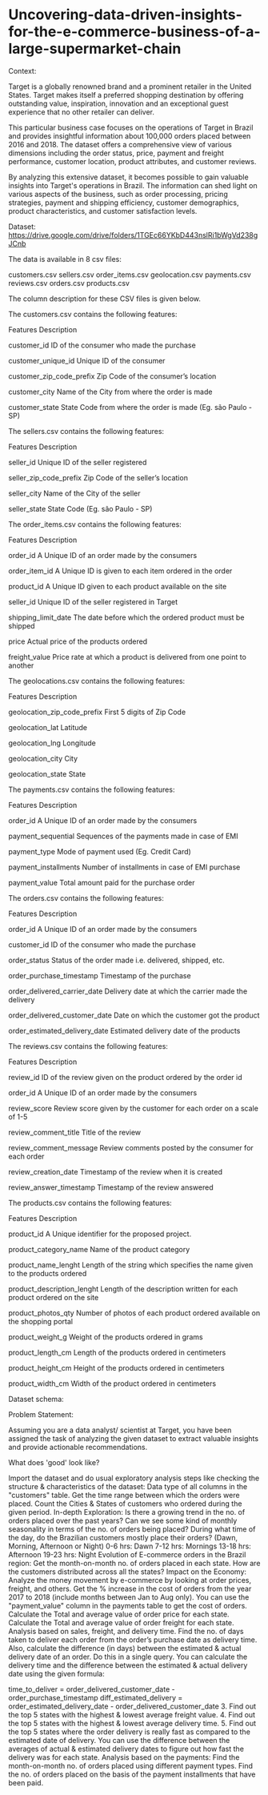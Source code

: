 # Uncovering-data-driven-insights-for-the-e-commerce-business-of-a-large-supermarket-chain
Context:

Target is a globally renowned brand and a prominent retailer in the United States. Target makes itself a preferred shopping destination by offering outstanding value, inspiration, innovation and an exceptional guest experience that no other retailer can deliver.

This particular business case focuses on the operations of Target in Brazil and provides insightful information about 100,000 orders placed between 2016 and 2018. The dataset offers a comprehensive view of various dimensions including the order status, price, payment and freight performance, customer location, product attributes, and customer reviews.

By analyzing this extensive dataset, it becomes possible to gain valuable insights into Target's operations in Brazil. The information can shed light on various aspects of the business, such as order processing, pricing strategies, payment and shipping efficiency, customer demographics, product characteristics, and customer satisfaction levels.

Dataset: https://drive.google.com/drive/folders/1TGEc66YKbD443nslRi1bWgVd238gJCnb

The data is available in 8 csv files:

customers.csv sellers.csv order_items.csv geolocation.csv payments.csv reviews.csv orders.csv products.csv

The column description for these CSV files is given below.

The customers.csv contains the following features:

Features Description

customer_id ID of the consumer who made the purchase

customer_unique_id Unique ID of the consumer

customer_zip_code_prefix Zip Code of the consumer’s location

customer_city Name of the City from where the order is made

customer_state State Code from where the order is made (Eg. são Paulo - SP)

The sellers.csv contains the following features:

Features Description

seller_id Unique ID of the seller registered

seller_zip_code_prefix Zip Code of the seller’s location

seller_city Name of the City of the seller

seller_state State Code (Eg. são Paulo - SP)

The order_items.csv contains the following features:

Features Description

order_id A Unique ID of an order made by the consumers

order_item_id A Unique ID is given to each item ordered in the order

product_id A Unique ID given to each product available on the site

seller_id Unique ID of the seller registered in Target

shipping_limit_date The date before which the ordered product must be shipped

price Actual price of the products ordered

freight_value Price rate at which a product is delivered from one point to another

The geolocations.csv contains the following features:

Features Description

geolocation_zip_code_prefix First 5 digits of Zip Code

geolocation_lat Latitude

geolocation_lng Longitude

geolocation_city City

geolocation_state State

The payments.csv contains the following features:

Features Description

order_id A Unique ID of an order made by the consumers

payment_sequential Sequences of the payments made in case of EMI

payment_type Mode of payment used (Eg. Credit Card)

payment_installments Number of installments in case of EMI purchase

payment_value Total amount paid for the purchase order

The orders.csv contains the following features:

Features Description

order_id A Unique ID of an order made by the consumers

customer_id ID of the consumer who made the purchase

order_status Status of the order made i.e. delivered, shipped, etc.

order_purchase_timestamp Timestamp of the purchase

order_delivered_carrier_date Delivery date at which the carrier made the delivery

order_delivered_customer_date Date on which the customer got the product

order_estimated_delivery_date Estimated delivery date of the products

The reviews.csv contains the following features:

Features Description

review_id ID of the review given on the product ordered by the order id

order_id A Unique ID of an order made by the consumers

review_score Review score given by the customer for each order on a scale of 1-5

review_comment_title Title of the review

review_comment_message Review comments posted by the consumer for each order

review_creation_date Timestamp of the review when it is created

review_answer_timestamp Timestamp of the review answered

The products.csv contains the following features:

Features Description

product_id A Unique identifier for the proposed project.

product_category_name Name of the product category

product_name_lenght Length of the string which specifies the name given to the products ordered

product_description_lenght Length of the description written for each product ordered on the site

product_photos_qty Number of photos of each product ordered available on the shopping portal

product_weight_g Weight of the products ordered in grams

product_length_cm Length of the products ordered in centimeters

product_height_cm Height of the products ordered in centimeters

product_width_cm Width of the product ordered in centimeters

Dataset schema:

Problem Statement:

Assuming you are a data analyst/ scientist at Target, you have been assigned the task of analyzing the given dataset to extract valuable insights and provide actionable recommendations.

What does 'good' look like?

Import the dataset and do usual exploratory analysis steps like checking the structure & characteristics of the dataset:
Data type of all columns in the "customers" table.
Get the time range between which the orders were placed.
Count the Cities & States of customers who ordered during the given period.
In-depth Exploration:
Is there a growing trend in the no. of orders placed over the past years?
Can we see some kind of monthly seasonality in terms of the no. of orders being placed?
During what time of the day, do the Brazilian customers mostly place their orders? (Dawn, Morning, Afternoon or Night) 0-6 hrs: Dawn 7-12 hrs: Mornings 13-18 hrs: Afternoon 19-23 hrs: Night
Evolution of E-commerce orders in the Brazil region:
Get the month-on-month no. of orders placed in each state.
How are the customers distributed across all the states?
Impact on the Economy: Analyze the money movement by e-commerce by looking at order prices, freight, and others.
Get the % increase in the cost of orders from the year 2017 to 2018 (include months between Jan to Aug only).
You can use the "payment_value" column in the payments table to get the cost of orders.
Calculate the Total and average value of order price for each state.
Calculate the Total and average value of order freight for each state.
Analysis based on sales, freight, and delivery time.
Find the no. of days taken to deliver each order from the order’s purchase date as delivery time.
Also, calculate the difference (in days) between the estimated & actual delivery date of an order. Do this in a single query.
You can calculate the delivery time and the difference between the estimated & actual delivery date using the given formula:

time_to_deliver = order_delivered_customer_date - order_purchase_timestamp
diff_estimated_delivery = order_estimated_delivery_date - order_delivered_customer_date 3. Find out the top 5 states with the highest & lowest average freight value. 4. Find out the top 5 states with the highest & lowest average delivery time. 5. Find out the top 5 states where the order delivery is really fast as compared to the estimated date of delivery. You can use the difference between the averages of actual & estimated delivery dates to figure out how fast the delivery was for each state.
Analysis based on the payments:
Find the month-on-month no. of orders placed using different payment types.
Find the no. of orders placed on the basis of the payment installments that have been paid.
